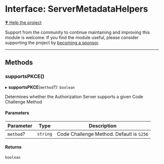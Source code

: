 # Interface: ServerMetadataHelpers

[💗 Help the project](https://github.com/sponsors/panva)

Support from the community to continue maintaining and improving this module is welcome. If you find the module useful, please consider supporting the project by [becoming a sponsor](https://github.com/sponsors/panva).

***

## Methods

### supportsPKCE()

▸ **supportsPKCE**(`method`?): `boolean`

Determines whether the Authorization Server supports a given Code Challenge
Method

#### Parameters

| Parameter | Type | Description |
| ------ | ------ | ------ |
| `method`? | `string` | Code Challenge Method. Default is `S256` |

#### Returns

`boolean`
